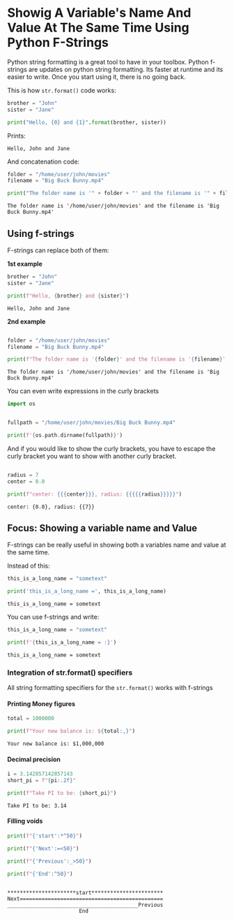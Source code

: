 # Showig A Variable's Name And Value At The Same Time Using Python F-Strings



Python string formatting is a great tool to have in your toolbox. Python f-strings are updates on python string formatting. Its faster at runtime and its easier to write. Once you start using it, there is no going back.



This is how `str.format()` code works:

```python
brother = "John"
sister = "Jane"

print("Hello, {0} and {1}".format(brother, sister))


```

Prints:

```shell-session
Hello, John and Jane
```

And concatenation code:

```python
folder = "/home/user/john/movies"
filename = "Big Buck Bunny.mp4"

print("The folder name is '" + folder + "' and the filename is '" + filename + "' ")


```

```shell-session
The folder name is '/home/user/john/movies' and the filename is 'Big Buck Bunny.mp4'
```

## Using f-strings

F-strings can replace both of them:

**1st example**

```python
brother = "John"
sister = "Jane"

print(f"Hello, {brother} and {sister}")
```

```shell-session
Hello, John and Jane
```

**2nd example**

```python

folder = "/home/user/john/movies"
filename = "Big Buck Bunny.mp4"

print(f"The folder name is '{folder}' and the filename is '{filename}' ")
```

```shell-session
The folder name is '/home/user/john/movies' and the filename is 'Big Buck Bunny.mp4'
```

You can even write expressions in the curly brackets

```python
import os


fullpath = "/home/user/john/movies/Big Buck Bunny.mp4"

print(f'{os.path.dirname(fullpath)}')
```

And if you would like to show the curly brackets, you have to escape the curly bracket you want to show with another curly bracket.

```python

radius = 7
center = 0.0

print(f"center: {{{center}}}, radius: {{{{{radius}}}}}")

```

```shell-session
center: {0.0}, radius: {{7}}
```



## Focus: Showing a variable name and Value

F-strings can be really useful in showing both a variables name and value at the same time.

Instead of this:

```python
this_is_a_long_name = "sometext"

print('this_is_a_long_name =', this_is_a_long_name)
```

```shell-session
this_is_a_long_name = sometext
```

You can use f-strings and write:

```python
this_is_a_long_name = "sometext"

print(f'{this_is_a_long_name = :}')

```

```shell-session
this_is_a_long_name = sometext
```



### Integration of str.format() specifiers

All string formatting specifiers for the `str.format()` works with f-strings

#### Printing Money figures

```python
total = 1000000

print(f"Your new balance is: ${total:,}")
```

```shell-session
Your new balance is: $1,000,000
```

#### Decimal precision

```python
i = 3.142857142857143
short_pi = f"{pi:.2f}"

print(f"Take PI to be: {short_pi}")
```

```shell-session
Take PI to be: 3.14
```

#### Filling voids

```python
print(f"{'start':*^50}")

print(f"{'Next':=<50}")

print(f"{'Previous':_>50}")

print(f"{'End':^50}")
```

```shell-session

**********************start***********************
Next==============================================
__________________________________________Previous
                       End
```


